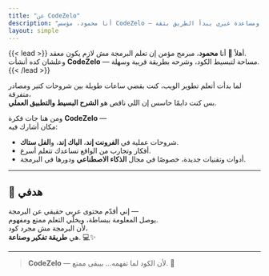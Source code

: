 ```yaml
---
title: "عن CodeZelo"
description: "أنا محمود، مؤسس CodeZelo — أشارك شروحات وأفكار عملية لتبسيط تعلم البرمجة ومساعدة غيري يبدأ الطريق بثقة."
layout: simple
---
```


{{< lead >}}
أهلاً 👋 أنا **محمود**، مبرمج مؤمن إن تعلم البرمجة مش لازم يكون معقد.  
وعلشان كده أنشأت **CodeZelo** — مساحة لتبسيط الكود، وشرحه بطريقة قريبة وسهلة.
{{< /lead >}}

لما بدأت أتعلم تطوير الويب، كنت بقضي ساعات طويلة بين شروحات كتير ومصادر متفرقة،  
بس كنت دايمًا حاسس إن اللي ناقص هو **الشرح البسيط والتطبيق العملي**.

ومن هنا جات فكرة **CodeZelo** —  
مكان أشارك فيه:
- شروحات عملية في **الفرونت إند**، **الباك إند**، و**الفل ستاك**.  
- أفكار وتجارب من الواقع تساعدك تتعلم أسرع.  
- أدوات وتقنيات جديدة، خصوصًا في مجال **الذكاء الاصطناعي** ودورها في البرمجة.  

---

## 🎯 هدفي
إني أقدّم محتوى عربي حقيقي عن البرمجة —  
يوصل المعلومة ببساطة، ويخلّي التعلم ممتع ومفهوم.  
لأن البرمجة مش مجرد كود،  
هي **طريقة تفكير وصناعة**. 💻✨

---

> **CodeZelo** — لأن الكود لما تفهمه… بيبقى ممتع. 🚀
